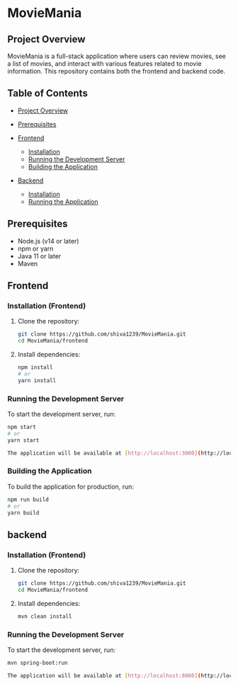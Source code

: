 # MovieMania

## Project Overview
MovieMania is a full-stack application where users can review movies, see a list of movies, and interact with various features related to movie information. This repository contains both the frontend and backend code.

## Table of Contents
- [Project Overview](#project-overview)
- [Prerequisites](#prerequisites)
- [Frontend](#frontend)
  - [Installation](#installation-frontend)
  - [Running the Development Server](#running-the-development-server)
  - [Building the Application](#building-the-application)
  
- [Backend](#backend)
  - [Installation](#installation-backend)
  - [Running the Application](#running-the-application)

## Prerequisites
- Node.js (v14 or later)
- npm or yarn
- Java 11 or later
- Maven

## Frontend

### Installation (Frontend)

1. Clone the repository:
    ```sh
    git clone https://github.com/shiva1239/MovieMania.git
    cd MovieMania/frontend
    ```

2. Install dependencies:
    ```sh
    npm install
    # or
    yarn install
    ```

### Running the Development Server

To start the development server, run:
```sh
npm start
# or
yarn start

The application will be available at [http://localhost:3000](http://localhost:3000).
```
 ### Building the Application
To build the application for production, run:

```sh
npm run build
# or
yarn build
```
## backend

### Installation (Frontend)

1. Clone the repository:
    ```sh
    git clone https://github.com/shiva1239/MovieMania.git
    cd MovieMania/frontend
    ```

2. Install dependencies:
    ```sh
    mvn clean install
    ```

### Running the Development Server

To start the development server, run:
```sh
mvn spring-boot:run

The application will be available at [http://localhost:8080](http://localhost:8080).
```


